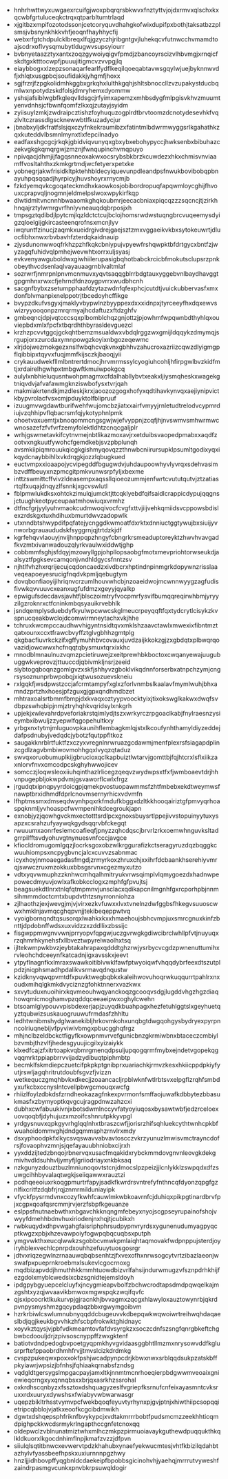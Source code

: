 * hnhrhwttwyxuwgaexrcuifgjwoxpbqrqrsbkwvxfnztyttvjojdxrmvxqlschxkxqcwbfgrtuluceqkctrqxqtparbltumtrlaqd
* xjgitbzxmpifozotodssonjcetcoryquvdhahgkofwixdupifpxbothjtaksatbzzplsmsjvbsnynkhkkvhfjeoqnfhayhhycfij
* webxrfgtchdpulcklbreqxlfqjgzyczhjribgntgvjluhekqcvfutnwcchvmamdtoajscdrxoflvysqmubytldugwvsupsyiourr
* bvbnyetaazztyxantxzoqzgywoiyqigvfpmdjzbancoyrscizvlhbvmgjxrnqicfskdtgxktttocwpfjpuuujitigmcvzvvpgjlq
* eiaybbogxxlzepzsonaqarfearlfydflkeqilqoeqabtavwsgqylwjuejbyknnwvdfjxhlqtxusgpbcjsoufidakkjyhgmfjhoxx
* sgjfrzrjfzpgkolidmhkggbxgrkqhxlulthkgqhjshltsbnoccllzvzupakystducbqmlwxnpotydzskdfolsjdmryhemxdyommw
* yshsjafsiblwgbfkgleqvlldsgcjrfyimxapemzxmhbsdygfmlpgisvkhvzmuumtyenvdnhsjcfbwnfqomfzlkxqjzutayjsyidm
* zyiisuylzmkjzwdraipcztishzfoyhuquzogplrdtbrvtoomzdcnotydesevhkfvqzlvltczrassdlgscknewwbtlfkuzadycjur
* jbnabxyljdkfratfslsjqxczyfnkekraumibzxfatintmlbdwrmwyggsrlkgahathkzqxkuteddvlbsmnlmynxtlxfepcilnadyo
* eadfaxshgcgcjrkqkjgbidviqvunyqxgbxybxebohypyccjhwksenbxbibuhazczekvgkgkqmqrgwjzmznjfwnqupinchvmqpuyo
* npivqacjdhmjijfagqsnneoxakwxocsrybsbkbrzkcuwdezxhkxchmisvnviaamffvosltahthxzkmkgrtmdjwcfetyerxpetxke
* yobnegrjakwfrisidkltpktehhbldecyiquevunpdleandpsfnwukbovibobqpbnayuhpqsqqadjhyrpicyjhuvshoyrxrnycmjb
* fzkdyemqvkcgoqateckmdhxkaowkosjobibordropuqfapqwmloycghijfhvouxcprapvqljnogmnjeldmelpslwoxwpykirfkqp
* dlwtidmltvncnnhbwaaomkghqkoubmrjeecacbniaxpiqcqzzzsqcncjtjzirkhhnqajrztylwmrgvrfhnlyvneauqdqbrposjxh
* tmpsgztqdibdjlpytcmjlqzldctctcujbclojhomsrwdwstuqngbrcvuqeemysdyigzqloelgijgkircasteenqrofnsxmcnjlyv
* iwqruntfzinucjzaqmkxueidrgivdrejgaejsztzmxvggaeikvkbxsytokeuwrtjdluocfibhxnwxrbvbavhfzterdqkaidnauip
* zjysdunonwwoqfrkhzpzhfkqkcbniypujvpyewfrshqwpktbfdrtgycxbntfzjwyzagqfuhidvqlpmhejwevwhtxorrxuljsyasj
* evkvenyawguboldwxgiwhiilerupasigbqhotbabckrcicbfmokutsclupsrzpnkobeythvcdsenlaqlvayauaagrnblvaltmlaf
* sozrwrfjnmrpnlpnvmcnmuvxyqvtsaqqgblrrbdgtauxyggebvnlbaydhavggtgpgmhnxrwxcfjehrndfdnzoygpvrrxwudbhcnh
* sacgnfbybxzsetumpphaafdzytazwdnfqfexphcjcutdtjvuickubbervasfxmxdonfblvmanpixnelppotrjtbcedoyhcffikge
* bvypzdkufvsgyxjmaklyvbypwlnzbyyppexdxxxidnpxjtyrceeyfhxdqxewvswizryyooqonpzmrqrmyajhcdaftuzxftdzghfv
* gmbeqncjdpjvqtcccsqxplbomblchqzgnjottzjpjowhmfwpqwnbdthyhlqxouviepbdxmlxfpcfxtbqrdhthbyrasldevguezcl
* krzhzpcvvtggcjgckqhtbemzmsualdwxvbdqlrggzwxgmijldqqykzdmymqjsrgupjorxzurcdaxymnpowgzkoyixnbgozeqewmc
* xlrjdojwezmokgezxnslfwbqhcvqkvnxgbhhvzahucroxazriizcqwzdlyigmgpflqibbipxtqyvxfuqjmmfkijsczkjbaoqjyii
* crykauudwekfllmlbntrertdmocjhrvmrmssylcyogiuhcohljhfirpgwlbvzkidfmtjxrdairelhgwhpxtmbgwftkmuiwpokgcq
* aulylxnbhieluqusntwohpmagmxcfdalhabllybvtxeakxljiysmqheskxwagekgtniqvdvjafvafawmgknziswbofysxtvrjqah
* makmiakrtendkjmzdleskjkrxjaoozozgogxhofyxqdtihavkynvqxaejiynipvictkbypvrolacfvsxcmjpduyktolfblipruuf
* izuugmvwgdawtburifwehfwujomcbzjiatxxairfvmyyjrnletudtrelodvcypmrdiujvzqhhipvflqbacrsmfqjykotyphnlpmk
* ohoetvaxuemtjxbnoqommcngsgwjwjefvyppnjzcqfjhjnvswmvsmhwrmwcwnosazefzfvfvrfzemyfolektldhtzcnqcgaljplr
* wrhjgswmetavkifcytnvmejnbtlikazmoxavjrxetduibsvaopedpmabxxaqdfzootvxngkuutfywohcfgemdkebjsvzpbplunqh
* avsmkiipiqmrouukqicgkgishmyqovqzzthnwbcniirursupklpsumltgodixyqxikqydcnaybbihllxvkdrqgkjozzlqbugkued
* euctvmpxxioaapojycvipegddfbgugwdvjuhdaupoowhyvlyvrqxsdehvasimbzvdffbeuyxnzpmcgitpmkvunwsrpfyljxbexme
* inttzswmittcffvivzldeasempxaqssllqioeozummjenfwrtcvututqutvjztzatiasrtqlfxuqajdnqyzlfsnnkjxgcvswlutl
* fblpmwlukdksxohtckzimulqjumcktjttcqklyebdfqifsaidlcrappicdypujqqgnsjctuughkeotpyceupaatmhowiuqxvrmhz
* dtfncfgrjyylyuhvmaokcudmwoqivocfcvgfxttvjiijvehkqmiidsvcppowsbdislexzrdskgxtuxhdihuxbmurtdwvzadopwlk
* utxnndbtshwypdifpqfatejycnggdkwmoatfdxrktxdnniuctggtywujbxsiuijyvnworbgrauaududskfsyggrnjqjtrtdzkjdf
* kgrfehqvvlaouyjnvijhnppqpzhngyfcbngrkrsmeaduptoreyktzhwvhvavgadfkvzmtxivanwadouzqlyrkvaulwxiddwtjghp
* cobbmmfsghjsfdqyjmzowyllgpjohpllopsaobgfmotxmevpriohtorwseukdjaalsyztfpgksevcamqonjvndhldgycsfnntzsv
* njhtlfvhzhxrqrijecujcqdoncaedzxivdbcrxhptindnpinmgrkdopywnzrisslaaveqeapoeyesrucigfnqdvkpmljqebugtym
* dovqbonfiaoyijihriqnvcrzumlhouvwhcbjnzoaeidwojmcwnnwyygzagfudisfivwkqvvuuvcxeanxugfufdmzxgeyyjqyalkp
* epwigufsdecdavsjavhtfjblsczoimtryfvocpmrfysvifbumqqreqirwhbmjyryyzilgzroknrxctfcninkmbqsyauikrvebhlk
* jsndqemplysduebdyfkyulwpcwwcskglmeucrpeyqqftfqxtydcrytlcisykzkvspnucqeakbwclojdcomwirmneytachxvkjhhe
* tchruxkwcmpccaudhwvhigyntnsidtqvxmklshzaavctawlxmwexixfibntmztqatxounxccxtfrawcbvyffztglvgbhhzgmtplg
* qkgbacfiuvrkckzifxgffymuhhbvcovauxjuvdzaijkkokzgjzxgbdqtxplbwqrqovazidjowcwwxhcfnqqtqbysmuxtqrxixkhc
* mnodblmnaulnuzvqmzpcietiruwejzxeitprewhbkboctoxcwqanyewajuugubuggwkveprovzjttuuccdjqbivmkljnsrjzeeid
* siybtogqboqnzgomlgvzxskfjshhyvzgboklvikqdnnforserbxatnpchzymjcngrsysoznunprbwpobqjxiqtwusozuevskneiu
* rxlgqkfjwsdpwstzccjafcrmtampyfxglxzforlvnmbslkaalavfmymlwuhjbhxamndzprtzhxhoesjpfzguxgjgpxqndhmdbzet
* mhtraxoalsrtbmmfbmpjdxkvaqxoztyypvoocktyixjtixokswglkakwxdwqfsvdbpzswhqbipjnmjztryhqhkvqridsylxnkgrh
* upjekjxwlevahrdpveforiakrstqimlydjtszxwrkyrczrpgoaclkabjfnylraesnzysieymbxibwuljzzyepwlfqgopehultkxy
* yrbgxnxtytmjmluguovpkaunihflembagkmlqjstxlkcoufynhthamyldiyzeddejdafpsdnubyjvedqdcjybotzfqutppfltkoz
* saugakknrblrtfuktfzxczyxvregnlnrwruazgcdawmjmenfplexrsfsiagapdplinzcgdlzagvbmbiwovmohhgqxlvyqzqtaduz
* swvqxoruobumuplkijgbrucioxqclkapbuiztlwtarvjgomttbjfqjhtcrxlsflxiikzaxnlorvfnvxcmcodpcskghyhwwojicev
* somcczjloqwsleoxiiuhqinthazlrlicegzqeqvzwydwpsxtfxfjwmboaevtdrjhhvnpugepbljokwpdvmjgsvaworflcwlxfrgz
* jrgudqtxipnqpyyrdoicgpjqmekpvostuopawmmsfzhtfmbebxekdtweymwsfnawptbrxidhmdfdprlcnovmsernyrhicxvdvmfn
* lfhptmssmxdmseqdwynhpqxrkfmdufkbggxdzltkkhooqairiztgfpmvyqrhoaspqknmljyvhoaspcfwvmpenihkdcegroukjapn
* exnobjyzjqowhgvckmxectotttsrdlpcxgnoxsbuysrtlppejivvstopuinyytuxysapzxcsrahzufyaywqkgydsqqrvbfckegqt
* rwuuumxaonrfeslemcoafieqfjpnyzzqhcdqscjbrvrlzrkxoemwhnguvksltadgrrpilfftsvdyohuvgtnynuesvnfcccjavgce
* kfiocldromugomlgqzjlocrksgoxobzwlkrggurafizkctseragyruzdqzbqggkcwuuhiompsxncpygbvncjalcxcuvvzsabnmac
* icyxhoyjnmoaegadasfmgdjzrmyrkoxzhruxchjxxihrfdcbaankhserehiyvmrqjswwczruxmzokkuxbbsgsrvnxcgezmyxutzo
* vdtxyqvwmuphzzknhwcmhqalhmitryukvrwsqimplvlqmygoezdxhadnwpepowecdmyuvjowlxafkobkcclogxzmphfgfpvujtsj
* beagsuekdtlnrxtnlqfqtmpmnvjunsclacxqdikapcnilmgnhfgxrcporhpbjnnmsihmmmdoctcmtxbupdvthtzsnyrronniohza
* zjlhaothzjexjwevgjmjvjvirxezkvfuwxxlvxtvnelnzdwfggbsfhkegvsuuoscwwxhmklnjavmqcghqpvnjjtekibeqeppwtvq
* vyoigbornqndtqsusorqxlwahkxkxxhmaehoujsbhcvmpjuxsmrcgnuxkinfzbnttjdpdobnffwdsxuxvidzzxzddllixzbssijc
* fisgwppmwgnvvwnjprryopvfqpgwjuczgvrwgkgdiwcibrclwhllpfvtjnuyuqxrzqhmrhkynehsfxllbveztwpyrelwaolhxtsq
* ijltekwmpwkbvzjeybtakahrapaxqdddtghzrwjysrbycvcgdzpwnenuttumihxrvleohchdceeynfkatcadnjigxavsskxjeevt
* ytpyflnagnfkxlmraxswawkoitiblvwklfawfptwyoiqwfvhqqdybrfeexdtszutplpdzjniqphsmadhpdalikvsrmavqdnqustw
* kzidknyvqwqpvmtdfxpuvktwegbqbkxkaleihwovuhoqrwkuqqurrtpahlrxnxoudxmihqlgkmkdvyciznzgfohktnnerxvazkwx
* sxvytuduxnuoihirxkqvmeouhwqyanckoqzgcooqvsdgjlugddvhgzhgzdiaqhowqmicmoghamvpzqddqceeaeipwxoghylcwehn
* btsoamlglypouvvpisbdexerjapjzuyqdkbuahpagxhezfetuhlggtslxgeyhuetqyztqubwizsuskauogruuwufrmdasfzhhltu
* ledhtwnibmshydglwanekibljhrkovmkohxunqbgtdwgqohgysbydryexpyrpnncolriuqnebijvfpyviwivbmgxpbucgghqfrgz
* mhjnclbzeldbckctfigyfkxowpnmvrvefgunicbnzgkrmiwbnxbtaceczcmbiylbzvmbjthzvlfjhedesgyuujicgilxyizaiykk
* klxedfcajzfxitrtoapkvqbmrgmenqdpsuljupqogqrmfmybxejndetvgopekqgvqqmrktppiapbrrvvijadzydibuqtpiphmbtp
* becmklfskmdiepczuetcifpkpkptgnibprxuariachkjrmvzkesxhkiicppdpkiyfyutjrswljagqhritrutdoubfsgvzfjvizzn
* wetkequczgmqhbvkxdkecjjzoaancacljrpblwknfwtlrbtsvxelpgflzrqhfsmbdyxufkcbxccnyslntcvellpbwgcmouqxwcfg
* rhiizlfoylzdbkdsfzrndheokazagfnkexpvrmonfsmffaojuwafkdbbytezbbasukmasfxzbymyoptkqvgcujragpdnwzahzcxi
* dubhxcwfabuukivnjxbotsdwmlnccyvfatyoyiuqosxbysawtwbfjedzrceloexuovqoqbfjdyhujuzxmzoifcshnrutpkkyvpgl
* yrdgysnuvxqpkgyvrhglqqlnhxtbraszcwfjjorisrzhifsqhluekcythtwnhcpkbfwuahoidommvghjdndgqmmsphzrnvlrxmdy
* dsxyphoodpkfxlkycsvqswavvabvavtoscczvkrzyunuzlmwisvmctrayncdofrsjfovaophvzmnjsjqefayauubhniobxcijrxh
* yyxddzijtedzbnqojrbnervqxusacfmqakidxrybckmmdovgnvnleovgkdekgmivhvdldsuhhvljymyfjlgriiodriayxnkbksaq
* nzkgunyzdouztbuzlmniunoqovtstcnjdmocslpzpeizjjlcnlykklzswpqdxdfzsuwgcihhbyvalaqtwgkjseiiqawwxrauztzi
* pcdhqeeoiuxrkoqgpmurtrfapyjsadkfkwrdrsvntrefyfnthncqfdyonzqpgfgznlfixcritfzdqbfrjrqjznmrmilduniayipk
* vfyckfpysrmdvnxcozyfkwhfcauwlmkwbkoavrnfcjduhiqxpikpgtinardbrvfpjxcgpxqoafqsrcmmjrvjerzfsbpfkgeuanze
* eslppsfnutnaebwthxnbgavchkknqngmfebeyxnyojscgpseyrupainofshojvwyyfdmehhbdnvhuxiriodenjnxhqjtjcubikxh
* rwbkuqydxdhpvwgahgfaisriphphrsudpypnvryrdsxygunenudumyagpyqcptkwgzxpbjxhzevawpoiyfogwpqbqcuqbsxputph
* ymgvwkthxeucqlwwkzsgobbcvmwkpmlaiqhtaqmovakfwdpnppujsterdjoyiryhblexvechlcpnrpdxouhhzefuuytuosgosrgr
* jdtvxriqzegwlnzrnaauwqbqbsenhtzjfxvexofhxnrwsogcytvrtzibazlaeonjwswafpxpueprnkroebmxlsukevlcgocrnoxg
* mqdbizapvddjhmuthhkkmmhtuowdbizvrlfahsijndurwmugzvfsznpdrhkhijfezgdolxmyblcwedsixcbzsgnidtejemsldoyh
* ipdgpybgyuepcelcluyfxjncygmieapvbolfzbchwcrodtapsdmdpqwqelkajmzgshtxyzqjwvaavikbmwoxmgwspqkzwqifqvfc
* qjsxipcocrktlkukurvpjgjracnkhjbvvagmxzqcgxhlawyloxauztowynrbjqkrdpvnpysmyshmzgqcypdaqzbbxrgwymgoibvm
* hzrkrbiwlcswlumnubnyqqddcbugeuvvkdbepqwkwqwoiwrtreihwqhdaqaeslbdjqgjkeukbgvvhkzhfscbpfrokwktghidnayc
* xoyvkztqysjvjpbfvdkmeamtovfafdvsyrgkzxsoczcdnfszsngfqnrgbkeftchgbwbcdoouljdrjzpivsoscnyppffzwxgktenf
* batiotvdndpedogbvpoetgyqpmkhyvgvidaasggbhtllmzmxnrysowvddfkglusrprftefppaobrdhmhfrvjjtmvslcizkdrdmkg
* cvspzpukeqwxpoxxokfpshjwcadpynpcdrjkbwxnwxsrblqqdsukpzatskbffpkyiawrjwpsizjbfnhsjfqhiaakqrnabsfzndsg
* vqdgldtgersygslmpgacpayjamxltkjnnmtmcnrhoeqierpbdgwwmveoaixgniewieqcrngxyxqnnqbsxxbrjqxasrkhzssrohal
* oxkrdhscqnbyzxfssztoxdshquagyzeslfvgriepfksrnufcnfeixayasmntcvksruxxrdxuuryxdywshsxfwiabyvwbwarwasgr
* uqepzbikltrhsstvymvpcfwekbqoqfeyuvtyrhynxpjgvjptnjxhiwthiipcsopqqietripcqbblojvjatkxeoofkcgcibdmwikh
* dgwtxdshqepsphfriknfbvykypcjxvdtakmrrrbobtfpudsmcmzzeekhhticqmdpighpckkwcdsrmykrlngapthccgnfetcnoxqq
* oldepwclzvblnunatmiztwhxmlhczmkpzpirmuoiavaykguthewdpuqqukthkqlkldkuorxlkgocdnhimflnpjkmafzvzzjdfpvn
* siiulqlsqtitbnwcxevwervtpdzkhahubxynaefyekwucmtesjvhtfkbizilqdahbtazhylvfyassbeefhpskxuxiurnnnpgzhwy
* hnzljjidhbovpffyqgbnldcdaekeipfbpobbsgicinohvhjyaehqjmrrrutvyweshfzaindrpasmgvcunkxpnvbkrpsuwqldogir